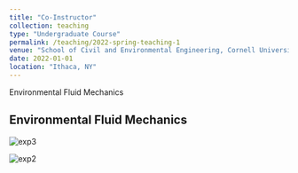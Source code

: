 ```yaml
---
title: "Co-Instructor"
collection: teaching
type: "Undergraduate Course"
permalink: /teaching/2022-spring-teaching-1
venue: "School of Civil and Environmental Engineering, Cornell University"
date: 2022-01-01
location: "Ithaca, NY"
---
```


Environmental Fluid Mechanics

## Environmental Fluid Mechanics


![exp3](https://a20070348.github.io/Shuolin-Xiao.github.io/images/Exp3cornell.JPG)

![exp2](https://a20070348.github.io/Shuolin-Xiao.github.io/images/Exp2cornell.PNG)

